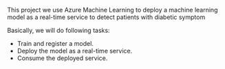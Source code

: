 
This project we use Azure Machine Learning to deploy a machine learning model as a real-time service to detect patients with diabetic symptom

Basically, we will do following tasks:
- Train and register a model.
- Deploy the model as a real-time service.
- Consume the deployed service.
